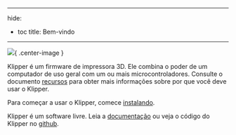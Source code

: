 ***

hide:

- toc title: Bem-vindo

***

![](img/klipper-logo.png){ .center-image }

Klipper é um firmware de impressora 3D. Ele combina o poder de um computador de uso geral com um ou mais microcontroladores. Consulte o documento [recursos](Features.md) para obter mais informações sobre por que você deve usar o Klipper.

Para começar a usar o Klipper, comece [instalando](Installation.md).

Klipper é um software livre. Leia a [documentação](Overview.md) ou veja o código do Klipper no [github](https://github.com/Klipper3d/klipper).
